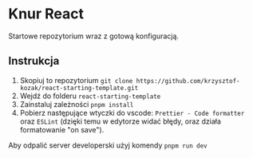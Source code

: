 # Knur React

Startowe repozytorium wraz z gotową konfiguracją.

## Instrukcja

1. Skopiuj to repozytorium `git clone https://github.com/krzysztof-kozak/react-starting-template.git`
2. Wejdź do folderu `react-starting-template`
3. Zainstaluj zależności `pnpm install`
4. Pobierz następujące wtyczki do vscode: `Prettier - Code formatter` oraz `ESLint` (dzięki temu w edytorze widać błędy, oraz działa formatowanie "on save").

Aby odpalić server developerski użyj komendy `pnpm run dev`
